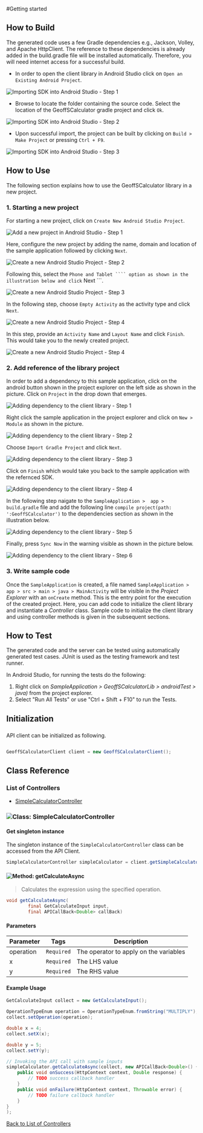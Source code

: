 #Getting started

## How to Build

The generated code uses a few Gradle dependencies e.g., Jackson, Volley,
and Apache HttpClient. The reference to these dependencies is already
added in the build.gradle file will be installed automatically. Therefore,
you will need internet access for a successful build.

* In order to open the client library in Android Studio click on ``` Open an Existing Android Project ```.

![Importing SDK into Android Studio - Step 1](http://apidocs.io/illustration/android?step=import1&workspaceFolder=Geoff%27s%20Calculator&workspaceName=GeoffSCalculator&projectName=GeoffSCalculatorLib&rootNamespace=io.apimatic.examples)

* Browse to locate the folder containing the source code. Select the location of the GeoffSCalculator gradle project and click ``` Ok ```.

![Importing SDK into Android Studio - Step 2](http://apidocs.io/illustration/android?step=import2&workspaceFolder=Geoff%27s%20Calculator&workspaceName=GeoffSCalculator&projectName=GeoffSCalculatorLib&rootNamespace=io.apimatic.examples)

* Upon successful import, the project can be built by clicking on ``` Build > Make Project ``` or  pressing ``` Ctrl + F9 ```.

![Importing SDK into Android Studio - Step 3](http://apidocs.io/illustration/android?step=import3&workspaceFolder=Geoff%27s%20Calculator&workspaceName=GeoffSCalculator&projectName=GeoffSCalculatorLib&rootNamespace=io.apimatic.examples)

## How to Use

The following section explains how to use the GeoffSCalculator library in a new project.

### 1. Starting a new project 

For starting a new project, click on ``` Create New Android Studio Project ```.

![Add a new project in Android Studio - Step 1](http://apidocs.io/illustration/android?step=createNewProject0&workspaceFolder=Geoff%27s%20Calculator&workspaceName=GeoffSCalculator&projectName=GeoffSCalculatorLib&rootNamespace=io.apimatic.examples)

Here, configure the new project by adding the name, domain and location of the sample application followed by clicking ``` Next ```.

![Create a new Android Studio Project - Step 2](http://apidocs.io/illustration/android?step=createNewProject1&workspaceFolder=Geoff%27s%20Calculator&workspaceName=GeoffSCalculator&projectName=GeoffSCalculatorLib&rootNamespace=io.apimatic.examples)

Following this, select the ``` Phone and Tablet ```` option as shown in the illustration below and click ``` Next ```. 

![Create a new Android Studio Project - Step 3](http://apidocs.io/illustration/android?step=createNewProject2&workspaceFolder=Geoff%27s%20Calculator&workspaceName=GeoffSCalculator&projectName=GeoffSCalculatorLib&rootNamespace=io.apimatic.examples)

In the following step, choose ``` Empty Activity ``` as the activity type and click ``` Next ```.

![Create a new Android Studio Project - Step 4](http://apidocs.io/illustration/android?step=createNewProject3&workspaceFolder=Geoff%27s%20Calculator&workspaceName=GeoffSCalculator&projectName=GeoffSCalculatorLib&rootNamespace=io.apimatic.examples)

In this step, provide an ``` Activity Name ``` and ``` Layout Name ``` and click ``` Finish ```.  This would take you to the newly created project.

![Create a new Android Studio Project - Step 4](http://apidocs.io/illustration/android?step=createNewProject4&workspaceFolder=Geoff%27s%20Calculator&workspaceName=GeoffSCalculator&projectName=GeoffSCalculatorLib&rootNamespace=io.apimatic.examples)

### 2. Add reference of the library project

In order to add a dependency to this sample application, click on the android button shown in the project explorer on the left side as shown in the picture. Click on ``` Project ``` in the drop down that emerges.  

![Adding dependency to the client library - Step 1](http://apidocs.io/illustration/android?step=testProject0&workspaceFolder=Geoff%27s%20Calculator&workspaceName=GeoffSCalculator&projectName=GeoffSCalculatorLib&rootNamespace=io.apimatic.examples)

Right click the sample application in the project explorer and click on ``` New > Module ```  as shown in the picture.

![Adding dependency to the client library - Step 2](http://apidocs.io/illustration/android?step=testProject1&workspaceFolder=Geoff%27s%20Calculator&workspaceName=GeoffSCalculator&projectName=GeoffSCalculatorLib&rootNamespace=io.apimatic.examples)

Choose ``` Import Gradle Project ``` and click ``` Next ```.

![Adding dependency to the client library - Step 3](http://apidocs.io/illustration/android?step=testProject2&workspaceFolder=Geoff%27s%20Calculator&workspaceName=GeoffSCalculator&projectName=GeoffSCalculatorLib&rootNamespace=io.apimatic.examples)

Click on ``` Finish ``` which would take you back to the sample application with the refernced SDK. 

![Adding dependency to the client library - Step 4](http://apidocs.io/illustration/android?step=testProject3&workspaceFolder=Geoff%27s%20Calculator&workspaceName=GeoffSCalculator&projectName=GeoffSCalculatorLib&rootNamespace=io.apimatic.examples)

In the following step naigate to the ``` SampleApplication >  app > build.gradle ``` file and add the following line ```compile project(path: ':GeoffSCalculator')``` to the dependencies section as shown in the illustration below.

![Adding dependency to the client library - Step 5](http://apidocs.io/illustration/android?step=testProject4&workspaceFolder=Geoff%27s%20Calculator&workspaceName=GeoffSCalculator&projectName=GeoffSCalculatorLib&rootNamespace=io.apimatic.examples)

Finally, press ``` Sync Now ``` in the warning visible as shown in the picture below.

![Adding dependency to the client library - Step 6](http://apidocs.io/illustration/android?step=testProject5&workspaceFolder=Geoff%27s%20Calculator&workspaceName=GeoffSCalculator&projectName=GeoffSCalculatorLib&rootNamespace=io.apimatic.examples)

### 3. Write sample code

Once the ``` SampleApplication ``` is created, a file named ``` SampleApplication > app > src > main > java > MainActivity ``` will be visible in the *Project Explorer* with an ``` onCreate ``` method. This is the entry point for the execution of the created project.
Here, you can add code to initialize the client library and instantiate a *Controller* class. Sample code to initialize the client library and using controller methods is given in the subsequent sections.

## How to Test

The generated code and the server can be tested using automatically generated test cases. 
JUnit is used as the testing framework and test runner.

In Android Studio, for running the tests do the following:

1. Right click on *SampleApplication > GeoffSCalculatorLib > androidTest > java)* from the project explorer.
2. Select "Run All Tests" or use "Ctrl + Shift + F10" to run the Tests.

## Initialization

### 

API client can be initialized as following.

```java

GeoffSCalculatorClient client = new GeoffSCalculatorClient();
```

## Class Reference

### <a name="list_of_controllers"></a>List of Controllers

* [SimpleCalculatorController](#simple_calculator_controller)

### <a name="simple_calculator_controller"></a>![Class: ](http://apidocs.io/img/class.png "io.apimatic.examples.controllers.SimpleCalculatorController") SimpleCalculatorController

#### Get singleton instance

The singleton instance of the ``` SimpleCalculatorController ``` class can be accessed from the API Client.

```java
SimpleCalculatorController simpleCalculator = client.getSimpleCalculator();
```

#### <a name="get_calculate_async"></a>![Method: ](http://apidocs.io/img/method.png "io.apimatic.examples.controllers.SimpleCalculatorController.getCalculateAsync") getCalculateAsync

> Calculates the expression using the specified operation.


```java
void getCalculateAsync(
        final GetCalculateInput input,
        final APICallBack<Double> callBack)
```

#### Parameters

| Parameter | Tags | Description |
|-----------|------|-------------|
| operation |  ``` Required ```  | The operator to apply on the variables |
| x |  ``` Required ```  | The LHS value |
| y |  ``` Required ```  | The RHS value |


#### Example Usage

```java
GetCalculateInput collect = new GetCalculateInput();

OperationTypeEnum operation = OperationTypeEnum.fromString("MULTIPLY");
collect.setOperation(operation);

double x = 4;
collect.setX(x);

double y = 5;
collect.setY(y);

// Invoking the API call with sample inputs
simpleCalculator.getCalculateAsync(collect, new APICallBack<Double>() {
    public void onSuccess(HttpContext context, Double response) {
        // TODO success callback handler
    }
    public void onFailure(HttpContext context, Throwable error) {
        // TODO failure callback handler
    }
}
);

```


[Back to List of Controllers](#list_of_controllers)



